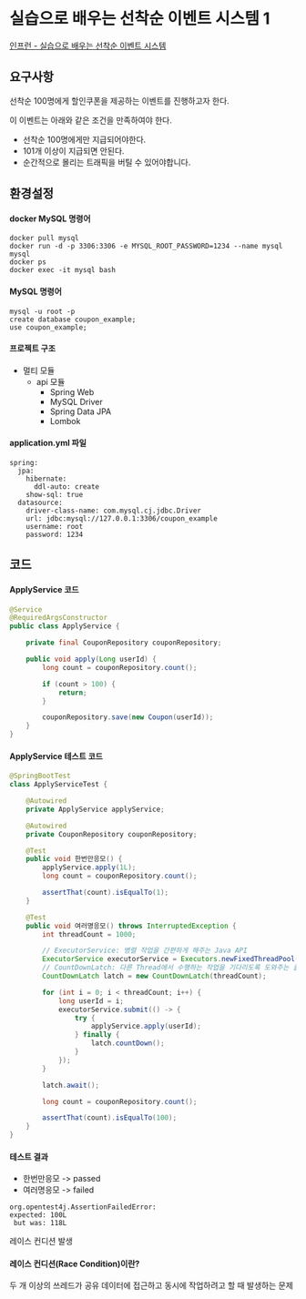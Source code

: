 # 실습으로 배우는 선착순 이벤트 시스템 1

[인프런 - 실습으로 배우는 선착순 이벤트 시스템](https://www.inflearn.com/course/%EC%84%A0%EC%B0%A9%EC%88%9C-%EC%9D%B4%EB%B2%A4%ED%8A%B8-%EC%8B%9C%EC%8A%A4%ED%85%9C-%EC%8B%A4%EC%8A%B5/dashboard)

## 요구사항

선착순 100명에게 할인쿠폰을 제공하는 이벤트를 진행하고자 한다.

이 이벤트는 아래와 같은 조건을 만족하여야 한다.

- 선착순 100명에게만 지급되어야한다.
- 101개 이상이 지급되면 안된다.
- 순간적으로 몰리는 트래픽을 버틸 수 있어야합니다.

## 환경설정

#### docker MySQL 명령어

```
docker pull mysql
docker run -d -p 3306:3306 -e MYSQL_ROOT_PASSWORD=1234 --name mysql mysql
docker ps
docker exec -it mysql bash
```

#### MySQL 명령어

```
mysql -u root -p
create database coupon_example;
use coupon_example;
```

#### 프로젝트 구조

- 멀티 모듈
  - api 모듈
    - Spring Web
    - MySQL Driver
    - Spring Data JPA
    - Lombok

#### application.yml 파일

```
spring:
  jpa:
    hibernate:
      ddl-auto: create
    show-sql: true
  datasource:
    driver-class-name: com.mysql.cj.jdbc.Driver
    url: jdbc:mysql://127.0.0.1:3306/coupon_example
    username: root
    password: 1234
```

## 코드

#### ApplyService 코드

```java
@Service
@RequiredArgsConstructor
public class ApplyService {

    private final CouponRepository couponRepository;

    public void apply(Long userId) {
        long count = couponRepository.count();

        if (count > 100) {
            return;
        }

        couponRepository.save(new Coupon(userId));
    }
}
```

#### ApplyService 테스트 코드

```java
@SpringBootTest
class ApplyServiceTest {

    @Autowired
    private ApplyService applyService;

    @Autowired
    private CouponRepository couponRepository;

    @Test
    public void 한번만응모() {
        applyService.apply(1L);
        long count = couponRepository.count();

        assertThat(count).isEqualTo(1);
    }

    @Test
    public void 여러명응모() throws InterruptedException {
        int threadCount = 1000;

        // ExecutorService: 병렬 작업을 간편하게 해주는 Java API
        ExecutorService executorService = Executors.newFixedThreadPool(32);
        // CountDownLatch: 다른 Thread에서 수행하는 작업을 기다리도록 도와주는 클래스
        CountDownLatch latch = new CountDownLatch(threadCount);

        for (int i = 0; i < threadCount; i++) {
            long userId = i;
            executorService.submit(() -> {
                try {
                    applyService.apply(userId);
                } finally {
                    latch.countDown();
                }
            });
        }

        latch.await();

        long count = couponRepository.count();

        assertThat(count).isEqualTo(100);
    }
}
```

#### 테스트 결과

- 한번만응모 -> passed
- 여러명응모 -> failed

```
org.opentest4j.AssertionFailedError:
expected: 100L
 but was: 118L
```

레이스 컨디션 발생

#### 레이스 컨디션(Race Condition)이란?

두 개 이상의 쓰레드가 공유 데이터에 접근하고 동시에 작업하려고 할 때 발생하는 문제
